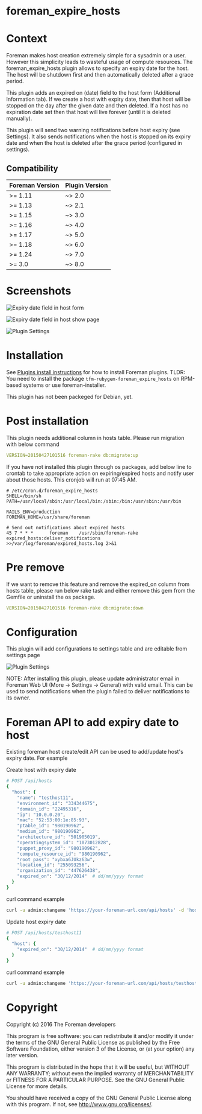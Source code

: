 # foreman\_expire\_hosts

# Context

Foreman makes host creation extremely simple for a sysadmin or a user. However this simplicity leads to wasteful usage of compute resources. The foreman_expire_hosts plugin allows to specify an expiry date for the host. The host will be shutdown first and then automatically deleted after a grace period.

This plugin adds an expired on (date) field to the host form (Additional Information tab). If we create a host with expiry date, then that host will be stopped on the day after the given date and then deleted. If a host has no expiration date set then that host will live forever (until it is deleted manually).

This plugin will send two warning notifications before host expiry (see Settings). It also sends notifications when the host is stopped on its expiry date and when the host is deleted after the grace period (configured in settings).

## Compatibility

| Foreman Version | Plugin Version |
| --------------- | -------------- |
| >= 1.11         | ~> 2.0         |
| >= 1.13         | ~> 2.1         |
| >= 1.15         | ~> 3.0         |
| >= 1.16         | ~> 4.0         |
| >= 1.17         | ~> 5.0         |
| >= 1.18         | ~> 6.0         |
| >= 1.24         | ~> 7.0         |
| >= 3.0          | ~> 8.0         |

# Screenshots
![Expiry date field in host form](https://raw.githubusercontent.com/ingenico-group/screenshots/master/foreman_host_expiry/expiry-date-field-in-host-form.png)

![Expiry date field in host show page](https://raw.githubusercontent.com/ingenico-group/screenshots/master/foreman_host_expiry/expiry-date-in-host-show-page.png)

![Plugin Settings](https://raw.githubusercontent.com/ingenico-group/screenshots/master/foreman_host_expiry/settings.png)


# Installation
See [Plugins install instructions](https://theforeman.org/plugins/) for how to install Foreman plugins.
TLDR: You need to install the package `tfm-rubygem-foreman_expire_hosts` on RPM-based systems or use foreman-installer.

This plugin has not been packeged for Debian, yet.

# Post installation

This plugin needs additional column in hosts table. Please run migration with below command

```yaml
VERSION=20150427101516 foreman-rake db:migrate:up
```

If you have not installed this plugin through os packages, add below line to crontab to take appropriate action on expiring/expired hosts and notify user about those hosts. This cronjob will run at 07:45 AM.


```
# /etc/cron.d/foreman_expire_hosts
SHELL=/bin/sh
PATH=/usr/local/sbin:/usr/local/bin:/sbin:/bin:/usr/sbin:/usr/bin

RAILS_ENV=production
FOREMAN_HOME=/usr/share/foreman

# Send out notifications about expired hosts
45 7 * * *      foreman    /usr/sbin/foreman-rake expired_hosts:deliver_notifications >>/var/log/foreman/expired_hosts.log 2>&1
```

# Pre remove

If we want to remove this feature and remove the expired_on column from hosts table, please run below rake task and either remove this gem from the Gemfile or uninstall the os package.

```yaml
VERSION=20150427101516 foreman-rake db:migrate:down
```

# Configuration

This plugin will add configurations to settings table and are editable from settings page

![Plugin Settings](https://raw.githubusercontent.com/ingenico-group/screenshots/master/foreman_host_expiry/settings.png)

NOTE: After installing this plugin, please update administrator email in Foreman Web UI (More -> Settings -> General) with valid email. This can be used to send notifications when the plugin failed to deliver notifications to its owner.


# Foreman API to add expiry date to host

Existing foreman host create/edit API can be used to add/update host's expiry date. For example

Create host with expiry date

```ruby
# POST /api/hosts
{
  "host": {
    "name": "testhost11",
    "environment_id": "334344675",
    "domain_id": "22495316",
    "ip": "10.0.0.20",
    "mac": "52:53:00:1e:85:93",
    "ptable_id": "980190962",
    "medium_id": "980190962",
    "architecture_id": "501905019",
    "operatingsystem_id": "1073012828",
    "puppet_proxy_id": "980190962",
    "compute_resource_id": "980190962",
    "root_pass": "xybxa6JUkz63w",
    "location_id": "255093256",
    "organization_id": "447626438",
    "expired_on": "30/12/2014"  # dd/mm/yyyy format
  }
}
```

curl command example

```sh
curl -u admin:changeme 'https://your-foreman-url.com/api/hosts' -d 'host[name]=testhost11&host[expired_on]=30/12/2014&......' -X POST

```

Update host expiry date

```ruby
# POST /api/hosts/testhost11
{
  "host": {
    "expired_on": "30/12/2014"  # dd/mm/yyyy format
  }
}
```

curl command example

```sh
curl -u admin:changeme 'https://your-foreman-url.com/api/hosts/testhost11' -d 'host[expired_on]=30/12/2014' -X PUT
```

# Copyright

Copyright (c) 2016 The Foreman developers

This program is free software: you can redistribute it and/or modify
it under the terms of the GNU General Public License as published by
the Free Software Foundation, either version 3 of the License, or
(at your option) any later version.

This program is distributed in the hope that it will be useful,
but WITHOUT ANY WARRANTY; without even the implied warranty of
MERCHANTABILITY or FITNESS FOR A PARTICULAR PURPOSE.  See the
GNU General Public License for more details.

You should have received a copy of the GNU General Public License
along with this program.  If not, see <http://www.gnu.org/licenses/>.
